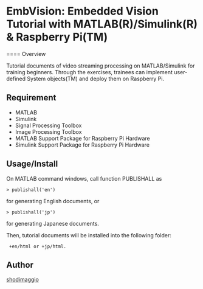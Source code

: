 # EmbVision: Embedded Vision Tutorial with MATLAB(R)/Simulink(R) & Raspberry Pi(TM)
====
Overview

Tutorial documents of video streaming processing on MATLAB/Simulink for training beginners. 
Through the exercises, trainees can implement user-defined System objects(TM) and deploy them on Raspberry Pi.

## Requirement

- MATLAB
- Simulink
- Signal Processing Toolbox
- Image Processing Toolbox
- MATLAB Support Package for Raspberry Pi Hardware
- Simulink Support Package for Raspberry Pi Hardware

## Usage/Install

On MATLAB command windows, call function PUBLISHALL as

    > publishall('en')

for generating English documents, or

    > publishall('jp')

for generating Japanese documents.

Then, tutorial documents will be installed into the following folder:

     +en/html or +jp/html.

## Author

[shodimaggio](https://github.com/shodimaggio/)
